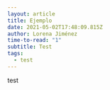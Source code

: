 ```yaml
---
layout: article
title: Ejemplo
date: 2021-05-02T17:48:09.815Z
author: Lorena Jiménez
time-to-read: "1"
subtitle: Test
tags:
  - test
---
```

test